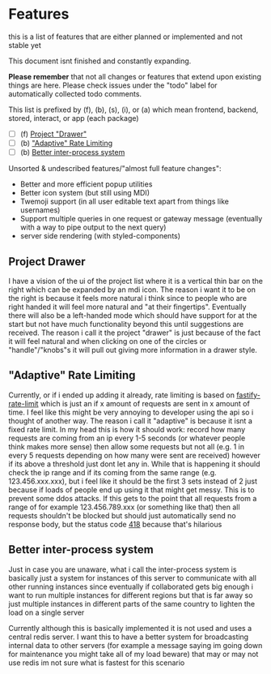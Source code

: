 # Features
this is a list of features that are either planned or implemented and not stable yet

This document isnt finished and constantly expanding.

**Please remember** that not all changes or features that extend upon existing things are here. Please check issues under the "todo" label for automatically collected todo comments.

This list is prefixed by (f), (b), (s), (i), or (a) which mean frontend, backend, stored, interact, or app (each package)

 - [ ] (f) [Project "Drawer"](#project-drawer)
 - [ ] (b) ["Adaptive" Rate Limiting](#adaptive-rate-limiting)
 - [ ] (b) [Better inter-process system](#better-inter-process-system)

Unsorted & undescribed features/"almost full feature changes":

 - Better and more efficient popup utilities
 - Better icon system (but still using MDI)
 - Twemoji support (in all user editable text apart from things like usernames)
 - Support multiple queries in one request or gateway message (eventually with a way to pipe output to the next query)
 - server side rendering (with styled-components)

## Project Drawer
I have a vision of the ui of the project list where it is a vertical thin bar on the right which can be expanded by an mdi icon. The reason i want it to be on the right is because it feels more natural i think since to people who are right handed it will feel more natural and "at their fingertips". Eventually there will also be a left-handed mode which should have support for at the start but not have much functionality beyond this until suggestions are received.
The reason i call it the project "drawer" is just because of the fact it will feel natural and when clicking on one of the circles or "handle"/"knobs"s it will pull out giving more information in a drawer style.

## "Adaptive" Rate Limiting
Currently, or if i ended up adding it already, rate limiting is based on [fastify-rate-limit](https://github.com/fastify/fastify-rate-limit) which is just an if x amount of requests are sent in x amount of time. I feel like this might be very annoying to developer using the api so i thought of another way.
The reason i call it "adaptive" is because it isnt a fixed rate limit. In my head this is how it should work: record how many requests are coming from an ip every 1-5 seconds (or whatever people think makes more sense) then allow some requests but not all (e.g. 1 in every 5 requests depending on how many were sent are received) however if its above a threshold just dont let any in. While that is happening it should check the ip range and if its coming from the same range (e.g. 123.456.xxx.xxx), but i feel like it should be the first 3 sets instead of 2 just because if loads of people end up using it that might get messy. This is to prevent some ddos attacks. If this gets to the point that all requests from a range of for example 123.456.789.xxx (or something like that) then all requests shouldn't be blocked but should just automatically send no response body, but the status code [418](https://github.com/fastify/fastify-rate-limit) because that's hilarious

## Better inter-process system
Just in case you are unaware, what i call the inter-process system is basically just a system for instances of this server to communicate with all other running instances since eventually if collaborated gets big enough i want to run multiple instances for different regions but that is far away so just multiple instances in different parts of the same country to lighten the load on a single server

Currently although this is basically implemented it is not used and uses a central redis server. I want this to have a better system for broadcasting internal data to other servers (for example a message saying im going down for maintenance you might take all of my load beware) that may or may not use redis im not sure what is fastest for this scenario
